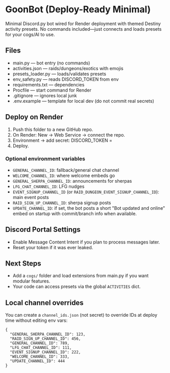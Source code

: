 # GoonBot (Deploy-Ready Minimal)

Minimal Discord.py bot wired for Render deployment with themed Destiny activity presets.
No commands included—just connects and loads presets for your cogs/AI to use.

## Files
- main.py — bot entry (no commands)
- activities.json — raids/dungeons/exotics with emojis
- presets_loader.py — loads/validates presets
- env_safety.py — reads DISCORD_TOKEN from env
- requirements.txt — dependencies
- Procfile — start command for Render
- .gitignore — ignores local junk
- .env.example — template for local dev (do not commit real secrets)

## Deploy on Render
1) Push this folder to a new GitHub repo.
2) On Render: New → Web Service → connect the repo.
3) Environment → add secret: DISCORD_TOKEN = <your new token>
4) Deploy.

### Optional environment variables
- `GENERAL_CHANNEL_ID`: fallback/general chat channel
- `WELCOME_CHANNEL_ID`: where welcome embeds go
- `GENERAL_SHERPA_CHANNEL_ID`: announcements for sherpas
- `LFG_CHAT_CHANNEL_ID`: LFG nudges
- `EVENT_SIGNUP_CHANNEL_ID` (or `RAID_DUNGEON_EVENT_SIGNUP_CHANNEL_ID`): main event posts
- `RAID_SIGN_UP_CHANNEL_ID`: sherpa signup posts
- `UPDATE_CHANNEL_ID`: if set, the bot posts a short "Bot updated and online" embed on startup with commit/branch info when available.

## Discord Portal Settings
- Enable Message Content Intent if you plan to process messages later.
- Reset your token if it was ever leaked.

## Next Steps
- Add a `cogs/` folder and load extensions from main.py if you want modular features.
- Your code can access presets via the global `ACTIVITIES` dict.

## Local channel overrides
You can create a `channel_ids.json` (not secret) to override IDs at deploy time without editing env vars:

```
{
  "GENERAL_SHERPA_CHANNEL_ID": 123,
  "RAID_SIGN_UP_CHANNEL_ID": 456,
  "GENERAL_CHANNEL_ID": 789,
  "LFG_CHAT_CHANNEL_ID": 111,
  "EVENT_SIGNUP_CHANNEL_ID": 222,
  "WELCOME_CHANNEL_ID": 333,
  "UPDATE_CHANNEL_ID": 444
}
```